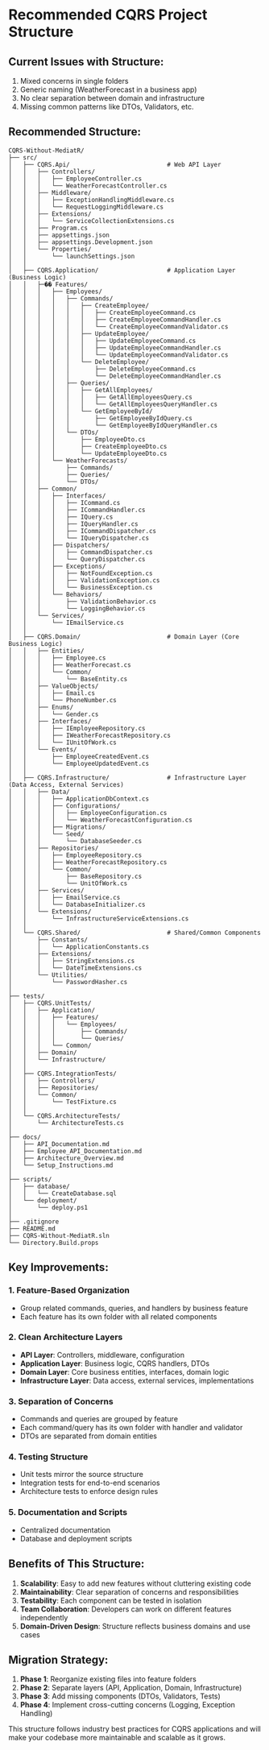 # Recommended CQRS Project Structure

## Current Issues with Structure:
1. Mixed concerns in single folders
2. Generic naming (WeatherForecast in a business app)
3. No clear separation between domain and infrastructure
4. Missing common patterns like DTOs, Validators, etc.

## Recommended Structure:

```
CQRS-Without-MediatR/
├── src/
│   ├── CQRS.Api/                           # Web API Layer
│   │   ├── Controllers/
│   │   │   ├── EmployeeController.cs
│   │   │   └── WeatherForecastController.cs
│   │   ├── Middleware/
│   │   │   ├── ExceptionHandlingMiddleware.cs
│   │   │   └── RequestLoggingMiddleware.cs
│   │   ├── Extensions/
│   │   │   └── ServiceCollectionExtensions.cs
│   │   ├── Program.cs
│   │   ├── appsettings.json
│   │   ├── appsettings.Development.json
│   │   └── Properties/
│   │       └── launchSettings.json
│   │
│   ├── CQRS.Application/                   # Application Layer (Business Logic)
│   │   ├─�� Features/
│   │   │   ├── Employees/
│   │   │   │   ├── Commands/
│   │   │   │   │   ├── CreateEmployee/
│   │   │   │   │   │   ├── CreateEmployeeCommand.cs
│   │   │   │   │   │   ├── CreateEmployeeCommandHandler.cs
│   │   │   │   │   │   └── CreateEmployeeCommandValidator.cs
│   │   │   │   │   ├── UpdateEmployee/
│   │   │   │   │   │   ├── UpdateEmployeeCommand.cs
│   │   │   │   │   │   ├── UpdateEmployeeCommandHandler.cs
│   │   │   │   │   │   └── UpdateEmployeeCommandValidator.cs
│   │   │   │   │   └── DeleteEmployee/
│   │   │   │   │       ├── DeleteEmployeeCommand.cs
│   │   │   │   │       └── DeleteEmployeeCommandHandler.cs
│   │   │   │   ├── Queries/
│   │   │   │   │   ├── GetAllEmployees/
│   │   │   │   │   │   ├── GetAllEmployeesQuery.cs
│   │   │   │   │   │   └── GetAllEmployeesQueryHandler.cs
│   │   │   │   │   └── GetEmployeeById/
│   │   │   │   │       ├── GetEmployeeByIdQuery.cs
│   │   │   │   │       └── GetEmployeeByIdQueryHandler.cs
│   │   │   │   └── DTOs/
│   │   │   │       ├── EmployeeDto.cs
│   │   │   │       ├── CreateEmployeeDto.cs
│   │   │   │       └── UpdateEmployeeDto.cs
│   │   │   └── WeatherForecasts/
│   │   │       ├── Commands/
│   │   │       ├── Queries/
│   │   │       └── DTOs/
│   │   ├── Common/
│   │   │   ├── Interfaces/
│   │   │   │   ├── ICommand.cs
│   │   │   │   ├── ICommandHandler.cs
│   │   │   │   ├── IQuery.cs
│   │   │   │   ├── IQueryHandler.cs
│   │   │   │   ├── ICommandDispatcher.cs
│   │   │   │   └── IQueryDispatcher.cs
│   │   │   ├── Dispatchers/
│   │   │   │   ├── CommandDispatcher.cs
│   │   │   │   └── QueryDispatcher.cs
│   │   │   ├── Exceptions/
│   │   │   │   ├── NotFoundException.cs
│   │   │   │   ├── ValidationException.cs
│   │   │   │   └── BusinessException.cs
│   │   │   └── Behaviors/
│   │   │       ├── ValidationBehavior.cs
│   │   │       └── LoggingBehavior.cs
│   │   └── Services/
│   │       └── IEmailService.cs
│   │
│   ├── CQRS.Domain/                        # Domain Layer (Core Business Logic)
│   │   ├── Entities/
│   │   │   ├── Employee.cs
│   │   │   ├── WeatherForecast.cs
│   │   │   └── Common/
│   │   │       └── BaseEntity.cs
│   │   ├── ValueObjects/
│   │   │   ├── Email.cs
│   │   │   └── PhoneNumber.cs
│   │   ├── Enums/
│   │   │   └── Gender.cs
│   │   ├── Interfaces/
│   │   │   ├── IEmployeeRepository.cs
│   │   │   ├── IWeatherForecastRepository.cs
│   │   │   └── IUnitOfWork.cs
│   │   └── Events/
│   │       ├── EmployeeCreatedEvent.cs
│   │       └── EmployeeUpdatedEvent.cs
│   │
│   ├── CQRS.Infrastructure/                # Infrastructure Layer (Data Access, External Services)
│   │   ├── Data/
│   │   │   ├── ApplicationDbContext.cs
│   │   │   ├── Configurations/
│   │   │   │   ├── EmployeeConfiguration.cs
│   │   │   │   └── WeatherForecastConfiguration.cs
│   │   │   ├── Migrations/
│   │   │   └── Seed/
│   │   │       └── DatabaseSeeder.cs
│   │   ├── Repositories/
│   │   │   ├── EmployeeRepository.cs
│   │   │   ├── WeatherForecastRepository.cs
│   │   │   └── Common/
│   │   │       ├── BaseRepository.cs
│   │   │       └── UnitOfWork.cs
│   │   ├── Services/
│   │   │   ├── EmailService.cs
│   │   │   └── DatabaseInitializer.cs
│   │   └── Extensions/
│   │       └── InfrastructureServiceExtensions.cs
│   │
│   └── CQRS.Shared/                        # Shared/Common Components
│       ├── Constants/
│       │   └── ApplicationConstants.cs
│       ├── Extensions/
│       │   ├── StringExtensions.cs
│       │   └── DateTimeExtensions.cs
│       └── Utilities/
│           └── PasswordHasher.cs
│
├── tests/
│   ├── CQRS.UnitTests/
│   │   ├── Application/
│   │   │   ├── Features/
│   │   │   │   └── Employees/
│   │   │   │       ├── Commands/
│   │   │   │       └── Queries/
│   │   │   └── Common/
│   │   ├── Domain/
│   │   └── Infrastructure/
│   │
│   ├── CQRS.IntegrationTests/
│   │   ├── Controllers/
│   │   ├── Repositories/
│   │   └── Common/
│   │       └── TestFixture.cs
│   │
│   └── CQRS.ArchitectureTests/
│       └── ArchitectureTests.cs
│
├── docs/
│   ├── API_Documentation.md
│   ├── Employee_API_Documentation.md
│   ├── Architecture_Overview.md
│   └── Setup_Instructions.md
│
├── scripts/
│   ├── database/
│   │   └── CreateDatabase.sql
│   └── deployment/
│       └── deploy.ps1
│
├── .gitignore
├── README.md
├── CQRS-Without-MediatR.sln
└── Directory.Build.props
```

## Key Improvements:

### 1. **Feature-Based Organization**
- Group related commands, queries, and handlers by business feature
- Each feature has its own folder with all related components

### 2. **Clean Architecture Layers**
- **API Layer**: Controllers, middleware, configuration
- **Application Layer**: Business logic, CQRS handlers, DTOs
- **Domain Layer**: Core business entities, interfaces, domain logic
- **Infrastructure Layer**: Data access, external services, implementations

### 3. **Separation of Concerns**
- Commands and queries are grouped by feature
- Each command/query has its own folder with handler and validator
- DTOs are separated from domain entities

### 4. **Testing Structure**
- Unit tests mirror the source structure
- Integration tests for end-to-end scenarios
- Architecture tests to enforce design rules

### 5. **Documentation and Scripts**
- Centralized documentation
- Database and deployment scripts

## Benefits of This Structure:

1. **Scalability**: Easy to add new features without cluttering existing code
2. **Maintainability**: Clear separation of concerns and responsibilities
3. **Testability**: Each component can be tested in isolation
4. **Team Collaboration**: Developers can work on different features independently
5. **Domain-Driven Design**: Structure reflects business domains and use cases

## Migration Strategy:

1. **Phase 1**: Reorganize existing files into feature folders
2. **Phase 2**: Separate layers (API, Application, Domain, Infrastructure)
3. **Phase 3**: Add missing components (DTOs, Validators, Tests)
4. **Phase 4**: Implement cross-cutting concerns (Logging, Exception Handling)

This structure follows industry best practices for CQRS applications and will make your codebase more maintainable and scalable as it grows.